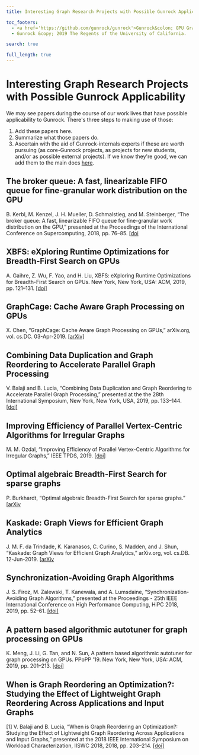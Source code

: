 ```yaml
---
title: Interesting Graph Research Projects with Possible Gunrock Applicability

toc_footers:
  - <a href='https://github.com/gunrock/gunrock'>Gunrock&colon; GPU Graph Analytics</a>
  - Gunrock &copy; 2019 The Regents of the University of California.

search: true

full_length: true
---
```


# Interesting Graph Research Projects with Possible Gunrock Applicability

We may see papers during the course of our work lives that have possible applicability to Gunrock. There's three steps to making use of those:

1. Add these papers here.
2. Summarize what those papers do.
3. Ascertain with the aid of Gunrock-internals experts if these are worth pursuing (as core-Gunrock projects, as projects for new students, and/or as possible external projects). If we know they're good, we can add them to the main docs [here](https://gunrock.github.io/docs/#possible-gunrock-projects).

## The broker queue: A fast, linearizable FIFO queue for fine-granular work distribution on the GPU

B. Kerbl, M. Kenzel, J. H. Mueller, D. Schmalstieg, and M. Steinberger, “The broker queue: A fast, linearizable FIFO queue for fine-granular work distribution on the GPU,” presented at the Proceedings of the International Conference on Supercomputing, 2018, pp. 76–85. [[doi](https://doi.org/10.1145/3205289.3205291)

## XBFS: eXploring Runtime Optimizations for Breadth-First Search on GPUs

A. Gaihre, Z. Wu, F. Yao, and H. Liu, XBFS: eXploring Runtime Optimizations for Breadth-First Search on GPUs. New York, New York, USA: ACM, 2019, pp. 121–131. [[doi]](https://doi.org/10.1145/3183713.3183735)


## GraphCage: Cache Aware Graph Processing on GPUs

X. Chen, “GraphCage: Cache Aware Graph Processing on GPUs,” arXiv.org, vol. cs.DC. 03-Apr-2019. [[arXiv]](https://arxiv.org/abs/1904.02241v1)

## Combining Data Duplication and Graph Reordering to Accelerate Parallel Graph Processing

V. Balaji and B. Lucia, “Combining Data Duplication and Graph Reordering to Accelerate Parallel Graph Processing,” presented at the the 28th International Symposium, New York, New York, USA, 2019, pp. 133–144. [[doi]](10.1145/3307681.3326609)

## Improving Efficiency of Parallel Vertex-Centric Algorithms for Irregular Graphs

M. M. Ozdal, “Improving Efficiency of Parallel Vertex-Centric Algorithms for Irregular Graphs,” IEEE TPDS, 2019. [[doi]](https://doi.org/10.1109/TPDS.2019.2906166)


## Optimal algebraic Breadth-First Search for sparse graphs

P. Burkhardt, “Optimal algebraic Breadth-First Search for sparse graphs.” [[arXiv](https://arxiv.org/abs/1906.03113)


## Kaskade: Graph Views for Efficient Graph Analytics

J. M. F. da Trindade, K. Karanasos, C. Curino, S. Madden, and J. Shun, “Kaskade: Graph Views for Efficient Graph Analytics,” arXiv.org, vol. cs.DB. 12-Jun-2019. [[arXiv](https://arxiv.org/abs/1906.05162v1)

## Synchronization-Avoiding Graph Algorithms

J. S. Firoz, M. Zalewski, T. Kanewala, and A. Lumsdaine, “Synchronization-Avoiding Graph Algorithms,” presented at the Proceedings - 25th IEEE International Conference on High Performance Computing, HiPC 2018, 2019, pp. 52–61. [[doi]](https://doi.org/10.1109/HiPC.2018.00015)

## A pattern based algorithmic autotuner for graph processing on GPUs

K. Meng, J. Li, G. Tan, and N. Sun, A pattern based algorithmic autotuner for graph processing on GPUs. PPoPP '19. New York, New York, USA: ACM, 2019, pp. 201–213. [[doi]](https://dx.doi.org/10.1145/3293883.3295716)

## When is Graph Reordering an Optimization?: Studying the Effect of Lightweight Graph Reordering Across Applications and Input Graphs

[1] V. Balaji and B. Lucia, “When is Graph Reordering an Optimization?: Studying the Effect of Lightweight Graph Reordering Across Applications and Input Graphs,” presented at the 2018 IEEE International Symposium on Workload Characterization, IISWC 2018, 2018, pp. 203–214. [[doi]](https://dx.doi.org/10.1109/IISWC.2018.8573478)
